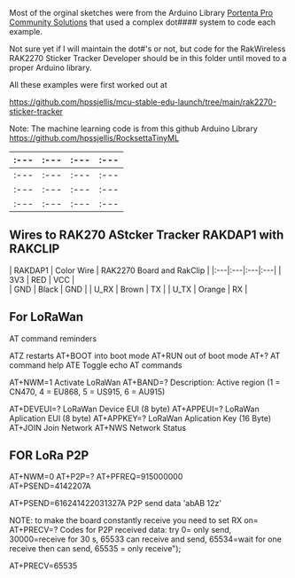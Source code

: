 Most of the orginal sketches were from the Arduino Library [Portenta Pro Community Solutions](https://github.com/hpssjellis/portenta-pro-community-solutions/tree/main/examples) that used a complex dot#### system to code each example.

Not sure yet if I will maintain the dot#'s or not, but code for the RakWireless RAK2270 Sticker Tracker Developer  should be in this folder until moved to a proper Arduino library.



All these examples were first worked out at 

https://github.com/hpssjellis/mcu-stable-edu-launch/tree/main/rak2270-sticker-tracker


Note: The machine learning code is from this github Arduino Library    https://github.com/hpssjellis/RocksettaTinyML

|:---|:---|:---|:---|
|:---|:---|:---|:---|
|:---|:---|:---|:---|
|:---|:---|:---|:---|
|:---|:---|:---|:---|



## Wires to RAK270 AStcker Tracker RAKDAP1 with RAKCLIP


| RAKDAP1     |  Color Wire  |  RAK2270 Board and RakClip | 
|:---|:---|:---|:---|
| 3V3        | RED          | VCC  |  
| GND        | Black        | GND  | 
| U_RX       | Brown        | TX   | 
| U_TX       |  Orange      | RX   | 




## For LoRaWan


AT command reminders

ATZ       restarts
AT+BOOT   into boot mode
AT+RUN    out of boot mode
AT+?      AT command help
ATE       Toggle echo AT commands



AT+NWM=1        Activate LoRaWan
AT+BAND=?       Description: Active region (1 = CN470, 4 = EU868, 5 = US915, 6 = AU915)

AT+DEVEUI=?     LoRaWan Device EUI (8 byte)
AT+APPEUI=?     LoRaWan Aplication EUI   (8 byte)
AT+APPKEY=?     LoRaWan Aplication Key   (16 Byte)
AT+JOIN         Join Network
AT+NWS          Network Status







## FOR LoRa P2P

AT+NWM=0
AT+P2P=?
AT+PFREQ=915000000      
AT+PSEND=4142207A


AT+PSEND=616241422031327A      P2P send data   'abAB 12z' 



NOTE: to make the board constantly receive you need to set RX on=
AT+PRECV=?   Codes for P2P received data:  try 0= only send, 30000=receive for 30 s, 65533 can receive and send, 65534=wait for one receive then can send, 65535 = only receive");    

AT+PRECV=65535 


